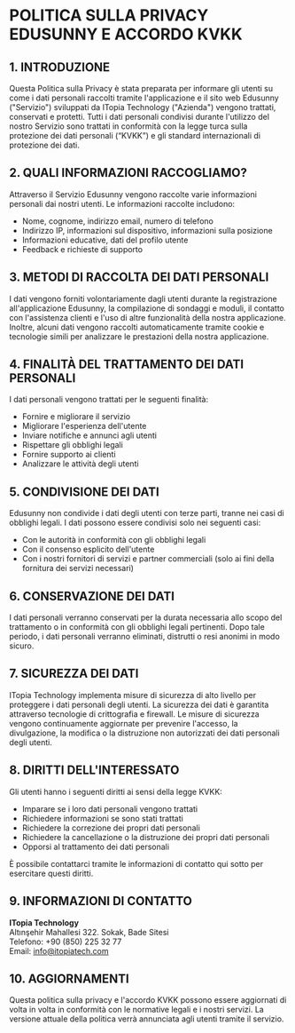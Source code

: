 # POLITICA SULLA PRIVACY EDUSUNNY E ACCORDO KVKK

## 1. INTRODUZIONE

Questa Politica sulla Privacy è stata preparata per informare gli utenti su come i dati personali raccolti tramite l'applicazione e il sito web Edusunny ("Servizio") sviluppati da ITopia Technology ("Azienda") vengono trattati, conservati e protetti. Tutti i dati personali condivisi durante l'utilizzo del nostro Servizio sono trattati in conformità con la legge turca sulla protezione dei dati personali (“KVKK”) e gli standard internazionali di protezione dei dati.

## 2. QUALI INFORMAZIONI RACCOGLIAMO?

Attraverso il Servizio Edusunny vengono raccolte varie informazioni personali dai nostri utenti. Le informazioni raccolte includono:

- Nome, cognome, indirizzo email, numero di telefono
- Indirizzo IP, informazioni sul dispositivo, informazioni sulla posizione
- Informazioni educative, dati del profilo utente
- Feedback e richieste di supporto

## 3. METODI DI RACCOLTA DEI DATI PERSONALI

I dati vengono forniti volontariamente dagli utenti durante la registrazione all'applicazione Edusunny, la compilazione di sondaggi e moduli, il contatto con l'assistenza clienti e l'uso di altre funzionalità della nostra applicazione. Inoltre, alcuni dati vengono raccolti automaticamente tramite cookie e tecnologie simili per analizzare le prestazioni della nostra applicazione.

## 4. FINALITÀ DEL TRATTAMENTO DEI DATI PERSONALI

I dati personali vengono trattati per le seguenti finalità:

- Fornire e migliorare il servizio
- Migliorare l'esperienza dell'utente
- Inviare notifiche e annunci agli utenti
- Rispettare gli obblighi legali
- Fornire supporto ai clienti
- Analizzare le attività degli utenti

## 5. CONDIVISIONE DEI DATI

Edusunny non condivide i dati degli utenti con terze parti, tranne nei casi di obblighi legali. I dati possono essere condivisi solo nei seguenti casi:

- Con le autorità in conformità con gli obblighi legali
- Con il consenso esplicito dell'utente
- Con i nostri fornitori di servizi e partner commerciali (solo ai fini della fornitura dei servizi necessari)

## 6. CONSERVAZIONE DEI DATI

I dati personali verranno conservati per la durata necessaria allo scopo del trattamento o in conformità con gli obblighi legali pertinenti. Dopo tale periodo, i dati personali verranno eliminati, distrutti o resi anonimi in modo sicuro.

## 7. SICUREZZA DEI DATI

ITopia Technology implementa misure di sicurezza di alto livello per proteggere i dati personali degli utenti. La sicurezza dei dati è garantita attraverso tecnologie di crittografia e firewall. Le misure di sicurezza vengono continuamente aggiornate per prevenire l'accesso, la divulgazione, la modifica o la distruzione non autorizzati dei dati personali degli utenti.

## 8. DIRITTI DELL'INTERESSATO

Gli utenti hanno i seguenti diritti ai sensi della legge KVKK:

- Imparare se i loro dati personali vengono trattati
- Richiedere informazioni se sono stati trattati
- Richiedere la correzione dei propri dati personali
- Richiedere la cancellazione o la distruzione dei propri dati personali
- Opporsi al trattamento dei dati personali

È possibile contattarci tramite le informazioni di contatto qui sotto per esercitare questi diritti.

## 9. INFORMAZIONI DI CONTATTO

**ITopia Technology**  
Altınşehir Mahallesi 322. Sokak, Bade Sitesi  
Telefono: +90 (850) 225 32 77  
Email: info@itopiatech.com

## 10. AGGIORNAMENTI

Questa politica sulla privacy e l'accordo KVKK possono essere aggiornati di volta in volta in conformità con le normative legali e i nostri servizi. La versione attuale della politica verrà annunciata agli utenti tramite il servizio.
